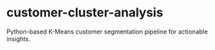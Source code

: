 # customer-cluster-analysis
Python-based K-Means customer segmentation pipeline for actionable insights.
